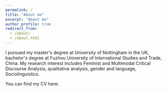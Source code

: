 ```yaml
---
permalink: /
title: "About me"
excerpt: "About me" 
author_profile: true
redirect_from: 
  - /about/
  - /about.html
---
```


I pursued my master's degree at University of Nottingham in the UK, bachelor's degree at Fuzhou University of International Studies and Trade, China. My research interest includes Feminist and Multimodal Critical Discourse Analysis, qualitative analysis, gender and language, Sociolinguistics.

You can find my CV here:
